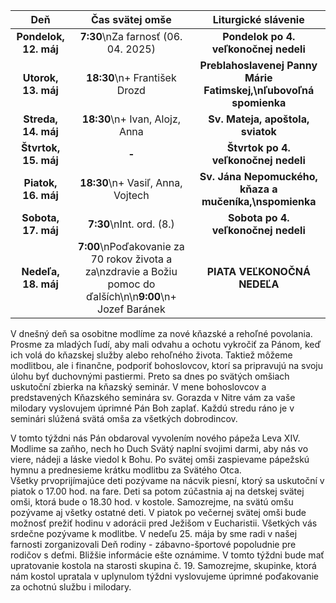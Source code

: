 <!-- title: "Informácie o omšiach - 11. - 18. máj" -->
<!-- date: "2025-05-11" -->

<!-- table-setup wrapStyle=row; wrapOn=max-width:767px; wrapHideHeader=true -->
| Deň | Čas svätej omše | Liturgické slávenie |
| :---: | :---: | :---: |
| **Pondelok, 12. máj** | **7:30**\nZa farnosť (06. 04. 2025) | **Pondelok po 4. veľkonočnej nedeli** |
| **Utorok, 13. máj** | **18:30**\n+ František Drozd | **Preblahoslavenej Panny Márie Fatimskej,\nľubovoľná spomienka** |
| **Streda, 14. máj** | **18:30**\n+ Ivan, Alojz, Anna | **Sv. Mateja, apoštola, sviatok** |
| **Štvrtok, 15. máj** | **-** | **Štvrtok po 4. veľkonočnej nedeli** |
| **Piatok, 16. máj** | **18:30**\n+ Vasiľ, Anna, Vojtech | **Sv. Jána Nepomuckého, kňaza a mučeníka,\nspomienka** |
| **Sobota, 17. máj** | **7:30**\nInt. ord. (8.) | **Sobota po 4. veľkonočnej nedeli** |
| **Nedeľa, 18. máj** | **7:00**\nPoďakovanie za 70 rokov života a za\nzdravie a Božiu pomoc do ďalších\n\n**9:00**\n+ Jozef Baránek | **PIATA VEĽKONOČNÁ NEDEĽA** |


V dnešný deň sa osobitne modlíme za nové kňazské a rehoľné povolania. Prosme za mladých ľudí, aby mali odvahu a ochotu vykročiť za Pánom, keď ich volá do kňazskej služby alebo rehoľného života. Taktiež môžeme modlitbou, ale i finančne, podporiť bohoslovcov, ktorí sa pripravujú na svoju úlohu byť duchovnými pastiermi. Preto sa dnes po svätých omšiach uskutoční zbierka na kňazský seminár. V mene bohoslovcov a predstavených Kňazského seminára sv. Gorazda v Nitre vám za vaše milodary vyslovujem úprimné Pán Boh zaplať. Každú stredu ráno je v seminári slúžená svätá omša za všetkých dobrodincov.

V tomto týždni nás Pán obdaroval vyvolením nového pápeža Leva XIV. Modlime sa zaňho, nech ho Duch Svätý naplní svojimi darmi, aby nás vo viere, nádeji a láske viedol k Bohu. Po svätej omši zaspievame pápežskú hymnu a prednesieme krátku modlitbu za Svätého Otca.  
Všetky prvoprijímajúce deti pozývame na nácvik piesní, ktorý sa uskutoční v piatok o 17.00 hod. na fare. Deti sa potom zúčastnia aj na detskej svätej omši, ktorá bude o 18.30 hod. v kostole. Samozrejme, na svätú omšu pozývame aj všetky ostatné deti. 
V piatok po večernej svätej omši bude možnosť prežiť hodinu v adorácii pred Ježišom v Eucharistii. Všetkých vás srdečne pozývame k modlitbe.
V nedeľu 25. mája by sme radi v našej farnosti zorganizovali Deň rodiny - zábavno-športové popoludnie pre rodičov s deťmi. Bližšie informácie ešte oznámime. 
V tomto týždni bude mať upratovanie kostola na starosti skupina č. 19. Samozrejme, skupinke, ktorá nám kostol upratala v uplynulom týždni  vyslovujeme úprimné poďakovanie za ochotnú službu i milodary. 
 


